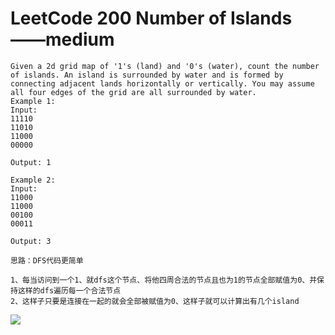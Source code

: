 # LeetCode 200 Number of Islands——medium

```
Given a 2d grid map of '1's (land) and '0's (water), count the number of islands. An island is surrounded by water and is formed by connecting adjacent lands horizontally or vertically. You may assume all four edges of the grid are all surrounded by water.
Example 1:
Input:
11110
11010
11000
00000

Output: 1

Example 2:
Input:
11000
11000
00100
00011

Output: 3

思路：DFS代码更简单

1、每当访问到一个1、就dfs这个节点、将他四周合法的节点且也为1的节点全部赋值为0、并保持这样的dfs遍历每一个合法节点
2、这样子只要是连接在一起的就会全部被赋值为0、这样子就可以计算出有几个island

```
![](https://github.com/only-you/interview/blob/master/picture/200.png )
